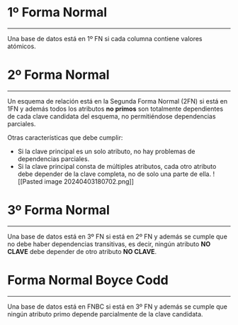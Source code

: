 # 1º Forma Normal
---

Una base de datos está en 1º FN si cada columna contiene valores atómicos.

# 2º Forma Normal
---

Un esquema de relación está en la Segunda Forma Normal (2FN) si está en 1FN y además todos los atributos **no primos** son totalmente dependientes de cada clave candidata del esquema, no permitiéndose dependencias parciales.

Otras características que debe cumplir:
- Si la clave principal es un solo atributo, no hay problemas de dependencias parciales.
- Si la clave principal consta de múltiples atributos, cada otro atributo debe depender de la clave completa, no de solo una parte de ella.
	![[Pasted image 20240403180702.png]]

# 3º Forma Normal
---

Una base de datos está en 3º FN si está en 2º FN y además se cumple que no debe haber dependencias transitivas, es decir, ningún atributo **NO CLAVE** debe depender de otro atributo **NO CLAVE**.

# Forma Normal Boyce Codd
---

Una base de datos está en FNBC si está en 3º FN y además se cumple que ningún atributo primo depende parcialmente de la clave candidata.